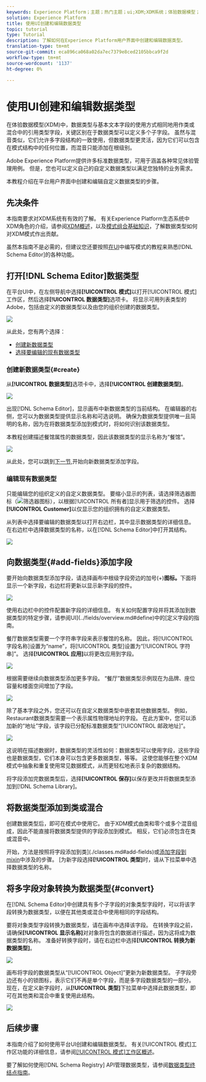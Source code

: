 ```yaml
---
keywords: Experience Platform；主题；热门主题；ui;XDM;XDM系统；体验数据模型；体验数据模型；数据模型；模式注册；模式注册；模式;模式;模式;模式；创建；数据类型；数据类型；
solution: Experience Platform
title: 使用UI创建和编辑数据类型
topic: tutorial
type: Tutorial
description: 了解如何在Experience Platform用户界面中创建和编辑数据类型。
translation-type: tm+mt
source-git-commit: eca896ca068a02da7ec7379e8ced2105bbca9f2d
workflow-type: tm+mt
source-wordcount: '1137'
ht-degree: 0%

---
```



# 使用UI创建和编辑数据类型

在体验数据模型(XDM)中，数据类型与基本文本字段的使用方式相同地用作类或混合中的引用类型字段，关键区别在于数据类型可以定义多个子字段。 虽然与混音类似，它们允许多字段结构的一致使用，但数据类型更灵活，因为它们可以包含在模式结构中的任何位置，而混音只能添加在根级别。

Adobe Experience Platform提供许多标准数据类型，可用于涵盖各种常见体验管理用例。 但是，您也可以定义自己的自定义数据类型以满足您独特的业务需求。

本教程介绍在平台用户界面中创建和编辑自定义数据类型的步骤。

## 先决条件

本指南要求对XDM系统有有效的了解。 有关Experience Platform生态系统中XDM角色的介绍，请参阅[XDM概述](../../home.md)，以及[模式组合基础知识](../../schema/composition.md)，了解数据类型如何对XDM模式作出贡献。

虽然本指南不是必需的，但建议您还要按照[在UI](../../tutorials/create-schema-ui.md)中编写模式的教程来熟悉[!DNL Schema Editor]的各种功能。

## 打开[!DNL Schema Editor]数据类型

在平台UI中，在左侧导航中选择&#x200B;**[!UICONTROL 模式]**&#x200B;以打开[!UICONTROL 模式]工作区，然后选择&#x200B;**[!UICONTROL 数据类型]**&#x200B;选项卡。 将显示可用列表类型的Adobe，包括由定义的数据类型以及由您的组织创建的数据类型。

![](../../images/ui/resources/data-types/data-types-tab.png)

从此处，您有两个选择：

- [创建新数据类型](#create)
- [选择要编辑的现有数据类型](#edit)

### 创建新数据类型{#create}

从&#x200B;**[!UICONTROL 数据类型]**&#x200B;选项卡中，选择&#x200B;**[!UICONTROL 创建数据类型]**。

![](../../images/ui/resources/data-types/create.png)

出现[!DNL Schema Editor]，显示画布中新数据类型的当前结构。 在编辑器的右侧，您可以为数据类型提供显示名称和可选说明。 确保为数据类型提供唯一且简明的名称，因为在将数据类型添加到模式时，将如何识别该数据类型。

本教程创建描述餐馆属性的数据类型，因此该数据类型的显示名称为“餐馆”。

![](../../images/ui/resources/data-types/data-type-properties.png)

从此处，您可以跳到[下一节](#add-fields),开始向新数据类型添加字段。

### 编辑现有数据类型

只能编辑您的组织定义的自定义数据类型。 要缩小显示的列表，请选择筛选器图标（![筛选器图标](../../images/ui/resources/data-types/filter.png)），以根据[!UICONTROL 所有者]显示用于筛选的控件。 选择&#x200B;**[!UICONTROL Customer]**&#x200B;以仅显示您的组织拥有的自定义数据类型。

从列表中选择要编辑的数据类型以打开右边栏，其中显示数据类型的详细信息。 在右边栏中选择数据类型的名称，以在[!DNL Schema Editor]中打开其结构。

![](../../images/ui/resources/data-types/edit.png)

## 向数据类型{#add-fields}添加字段

要开始向数据类型添加字段，请选择画布中根级字段旁边的加号(+)**图标。**&#x200B;下面将显示一个新字段，右边栏将更新以显示新字段的控件。

![](../../images/ui/resources/data-types/new-field.png)

使用右边栏中的控件配置新字段的详细信息。 有关如何配置字段并将其添加到数据类型的特定步骤，请参阅UI](../fields/overview.md#define)中的[定义字段的指南。

餐厅数据类型需要一个字符串字段来表示餐馆的名称。 因此，将[!UICONTROL 字段名称]设置为“name”，将[!UICONTROL 类型]设置为“[!UICONTROL 字符串]”。 选择&#x200B;**[!UICONTROL 应用]**&#x200B;以将更改应用到字段。

![](../../images/ui/resources/data-types/name-field.png)

根据需要继续向数据类型添加更多字段。 “餐厅”数据类型示例现在为品牌、座位容量和楼面空间增加了字段。

![](../../images/ui/resources/data-types/more-fields.png)

除了基本字段之外，您还可以在自定义数据类型中嵌套其他数据类型。 例如，Restaurant数据类型需要一个表示属性物理地址的字段。 在此方案中，您可以添加新的“地址”字段，该字段已分配标准数据类型“[!UICONTROL 邮政地址]”。

![](../../images/ui/resources/data-types/address-field.png)

这说明在描述数据时，数据类型的灵活性如何：数据类型可以使用字段，这些字段也是数据类型，它们本身可以包含更多数据类型，等等。 这使您能够在整个XDM模式中抽象和重复使用常见数据模式，从而更轻松地表示复杂的数据结构。

将字段添加完数据类型后，选择&#x200B;**[!UICONTROL 保存]**&#x200B;以保存更改并将数据类型添加到[!DNL Schema Library]。

## 将数据类型添加到类或混合

创建数据类型后，即可在模式中使用它。 由于XDM模式由类和零个或多个混音组成，因此不能直接将数据类型提供的字段添加到模式。 相反，它们必须包含在类或混音中。

开始，方法是按照将字段添加到类](./classes.md#add-fields)或[添加字段到mixin](./mixins.md#add-fields)中涉及的步骤。 [为新字段选择&#x200B;**[!UICONTROL 类型]**&#x200B;时，请从下拉菜单中选择数据类型的名称。

## 将多字段对象转换为数据类型{#convert}

在[!DNL Schema Editor]中创建具有多个子字段的对象类型字段时，可以将该字段转换为数据类型，以便在其他类或混合中使用相同的字段结构。

要将对象类型字段转换为数据类型，请在画布中选择该字段。 在转换字段之前，请确保&#x200B;**[!UICONTROL 显示名称]**&#x200B;对对象将包含的数据进行描述，因为这将成为数据类型的名称。 准备好转换字段时，请在右边栏中选择&#x200B;**[!UICONTROL 转换为新数据类型]**。

![](../../images/ui/resources/data-types/convert-object.png)

画布将字段的数据类型从“[!UICONTROL Object]”更新为新数据类型。 子字段旁边还有小的锁图标，表示它们不再是单个字段，而是多字段数据类型的一部分。 现在，在定义新字段时，从&#x200B;**[!UICONTROL 类型]**&#x200B;下拉菜单中选择此数据类型，即可在其他类和混合中重复使用此结构。

![](../../images/ui/resources/data-types/converted.png)

## 后续步骤

本指南介绍了如何使用平台UI创建和编辑数据类型。 有关[!UICONTROL 模式]工作区功能的详细信息，请参阅[[!UICONTROL 模式]工作区概述](../overview.md)。

要了解如何使用[!DNL Schema Registry] API管理数据类型，请参阅[数据类型终结点指南](../../api/data-types.md)。
